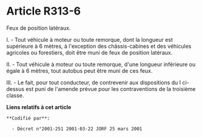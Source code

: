 # Article R313-6

Feux de position latéraux.

I. - Tout véhicule à moteur ou toute remorque, dont la longueur est supérieure à 6 mètres, à l'exception des châssis-cabines
et des véhicules agricoles ou forestiers, doit être muni de feux de position latéraux.

II. - Tout véhicule à moteur ou toute remorque, d'une longueur inférieure ou égale à 6 mètres, tout autobus peut être muni de
ces feux.

III. - Le fait, pour tout conducteur, de contrevenir aux dispositions du I ci-dessus est puni de l'amende prévue pour les
contraventions de la troisième classe.

**Liens relatifs à cet article**

	**Codifié par**:

	  - Décret n°2001-251 2001-03-22 JORF 25 mars 2001
